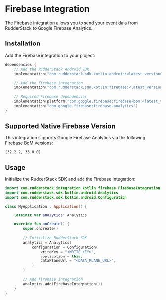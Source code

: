 # Firebase Integration

The Firebase integration allows you to send your event data from RudderStack to Google Firebase Analytics.

## Installation

Add the Firebase integration to your project:

```kotlin
dependencies {
    // Add the RudderStack Android SDK
    implementation("com.rudderstack.sdk.kotlin:android:<latest_version>")
    
    // Add the Firebase integration
    implementation("com.rudderstack.sdk.kotlin:firebase:<latest_version>")
    
    // Required Firebase dependencies
    implementation(platform("com.google.firebase:firebase-bom:<latest_version>"))
    implementation("com.google.firebase:firebase-analytics")
}
```

## Supported Native Firebase Version

This integration supports Google Firebase Analytics via the following Firebase BoM versions:

```
[32.2.2, 33.8.0)
```

## Usage

Initialize the RudderStack SDK and add the Firebase integration:

```kotlin
import com.rudderstack.integration.kotlin.firebase.FirebaseIntegration
import com.rudderstack.sdk.kotlin.android.Analytics
import com.rudderstack.sdk.kotlin.android.Configuration

class MyApplication : Application() {

    lateinit var analytics: Analytics

    override fun onCreate() {
        super.onCreate()
        
        // Initialize RudderStack SDK
        analytics = Analytics(
            configuration = Configuration(
                writeKey = "<WRITE_KEY>",
                application = this,
                dataPlaneUrl = "<DATA_PLANE_URL>",
            )
        )
        
        // Add Firebase integration
        analytics.add(FirebaseIntegration())
    }
}
```
